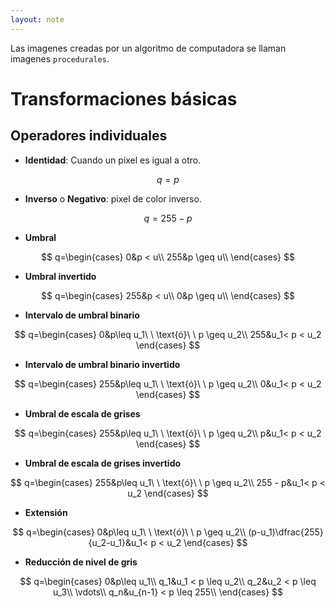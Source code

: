 ```yaml
---
layout: note
---
```


Las imagenes creadas por un algoritmo de computadora se llaman imagenes `procedurales`.

# Transformaciones básicas
## Operadores individuales
* **Identidad**: Cuando un pixel es igual a otro.

$$
q=p
$$

* **Inverso** o **Negativo**: pixel de color inverso.

$$
q=255-p
$$

* **Umbral**

$$
q=\begin{cases}
0&p < u\\
255&p \geq u\\
\end{cases}
$$

* **Umbral invertido**

$$
q=\begin{cases}
255&p < u\\
0&p \geq u\\
\end{cases}
$$

* **Intervalo de umbral binario**

$$
q=\begin{cases}
0&p\leq u_1\ \ \text{ó}\ \ p \geq u_2\\
255&u_1< p < u_2
\end{cases}
$$

* **Intervalo de umbral binario invertido**

$$
q=\begin{cases}
255&p\leq u_1\ \ \text{ó}\ \ p \geq u_2\\
0&u_1< p < u_2
\end{cases}
$$

* **Umbral de escala de grises**

$$
q=\begin{cases}
255&p\leq u_1\ \ \text{ó}\ \ p \geq u_2\\
p&u_1< p < u_2
\end{cases}
$$

* **Umbral de escala de grises invertido**

$$
q=\begin{cases}
255&p\leq u_1\ \ \text{ó}\ \ p \geq u_2\\
255 - p&u_1< p < u_2
\end{cases}
$$

* **Extensión**

$$
q=\begin{cases}
0&p\leq u_1\ \ \text{ó}\ \ p \geq u_2\\
(p-u_1)\dfrac{255}{u_2-u_1}&u_1< p < u_2
\end{cases}
$$

* **Reducción de nivel de gris**

$$
q=\begin{cases}
0&p\leq u_1\\
q_1&u_1 < p \leq u_2\\
q_2&u_2 < p \leq u_3\\
\vdots\\
q_n&u_{n-1} < p \leq 255\\
\end{cases}
$$
